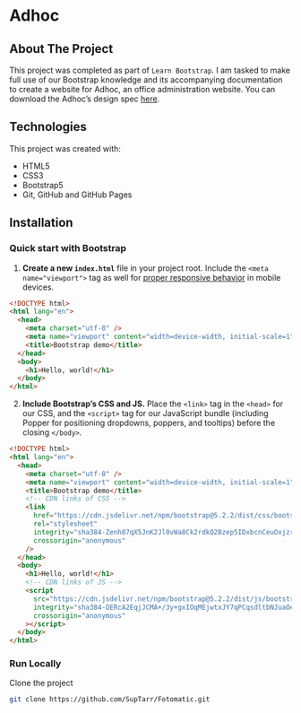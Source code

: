 # Adhoc

## About The Project

This project was completed as part of `Learn Bootstrap`. I am tasked to make full use of our Bootstrap knowledge and its accompanying documentation to create a website for Adhoc, an office administration website. You can download the Adhoc’s design spec [here](https://content.codecademy.com/courses/learn-bootstrap-4/adhoc/adhoc%20design%20spec.png).

## Technologies

This project was created with:

- HTML5
- CSS3
- Bootstrap5
- Git, GitHub and GitHub Pages

## Installation

### Quick start with Bootstrap

1. **Create a new `index.html`** file in your project root. Include the `<meta name="viewport">` tag as well for [proper responsive behavior](https://developer.mozilla.org/en-US/docs/Web/HTML/Viewport_meta_tag) in mobile devices.

```html
<!DOCTYPE html>
<html lang="en">
  <head>
    <meta charset="utf-8" />
    <meta name="viewport" content="width=device-width, initial-scale=1" />
    <title>Bootstrap demo</title>
  </head>
  <body>
    <h1>Hello, world!</h1>
  </body>
</html>
```

2. **Include Bootstrap’s CSS and JS.** Place the `<link>` tag in the `<head>` for our CSS, and the `<script>` tag for our JavaScript bundle (including Popper for positioning dropdowns, poppers, and tooltips) before the closing `</body>`.

```html
<!DOCTYPE html>
<html lang="en">
  <head>
    <meta charset="utf-8" />
    <meta name="viewport" content="width=device-width, initial-scale=1" />
    <title>Bootstrap demo</title>
    <!-- CDN links of CSS -->
    <link
      href="https://cdn.jsdelivr.net/npm/bootstrap@5.2.2/dist/css/bootstrap.min.css"
      rel="stylesheet"
      integrity="sha384-Zenh87qX5JnK2Jl0vWa8Ck2rdkQ2Bzep5IDxbcnCeuOxjzrPF/et3URy9Bv1WTRi"
      crossorigin="anonymous"
    />
  </head>
  <body>
    <h1>Hello, world!</h1>
    <!-- CDN links of JS -->
    <script
      src="https://cdn.jsdelivr.net/npm/bootstrap@5.2.2/dist/js/bootstrap.bundle.min.js"
      integrity="sha384-OERcA2EqjJCMA+/3y+gxIOqMEjwtxJY7qPCqsdltbNJuaOe923+mo//f6V8Qbsw3"
      crossorigin="anonymous"
    ></script>
  </body>
</html>
```

### Run Locally

Clone the project

```sh
git clone https://github.com/SupTarr/Fotomatic.git
```
